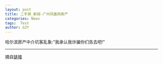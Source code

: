 ```yaml
---
layout: post
title: 二手房_新闻-广州凤凰网房产
categories: News
tags:  Test
author: GZY
---
```


哈尔滨房产中介坑客乱象:"我承认我诈骗你们告去吧!"

*****

摘自[链接](http://gz.house.ifeng.com/news/sec/)